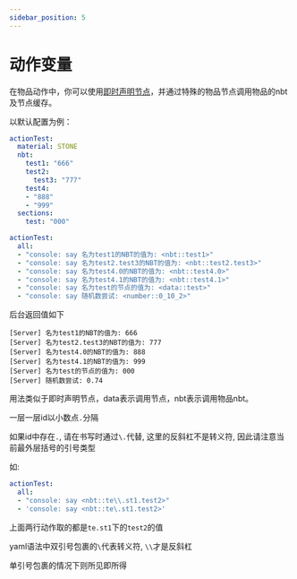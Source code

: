 ```yaml
---
sidebar_position: 5
---
```


# 动作变量

在物品动作中，你可以使用[即时声明节点](随机节点/即时声明节点.md)，并通过特殊的物品节点调用物品的nbt及节点缓存。

以默认配置为例：

```yaml
actionTest:
  material: STONE
  nbt:
    test1: "666"
    test2: 
      test3: "777"
    test4:
    - "888"
    - "999"
  sections:
    test: "000"
```

```yaml
actionTest:
  all: 
  - "console: say 名为test1的NBT的值为: <nbt::test1>"
  - "console: say 名为test2.test3的NBT的值为: <nbt::test2.test3>"
  - "console: say 名为test4.0的NBT的值为: <nbt::test4.0>"
  - "console: say 名为test4.1的NBT的值为: <nbt::test4.1>"
  - "console: say 名为test的节点的值为: <data::test>"
  - "console: say 随机数尝试: <number::0_10_2>"
```

后台返回值如下

```
[Server] 名为test1的NBT的值为: 666
[Server] 名为test2.test3的NBT的值为: 777
[Server] 名为test4.0的NBT的值为: 888
[Server] 名为test4.1的NBT的值为: 999
[Server] 名为test的节点的值为: 000
[Server] 随机数尝试: 0.74
```

用法类似于即时声明节点，data表示调用节点，nbt表示调用物品nbt。

一层一层id以小数点`.`分隔

如果id中存在`.`, 请在书写时通过`\.`代替, 这里的反斜杠不是转义符, 因此请注意当前最外层括号的引号类型

如:

```yaml
actionTest:
  all: 
  - "console: say <nbt::te\\.st1.test2>"
  - 'console: say <nbt::te\.st1.test2>'
```

上面两行动作取的都是`te.st1`下的`test2`的值

yaml语法中双引号包裹的`\`代表转义符, `\\`才是反斜杠

单引号包裹的情况下则所见即所得
